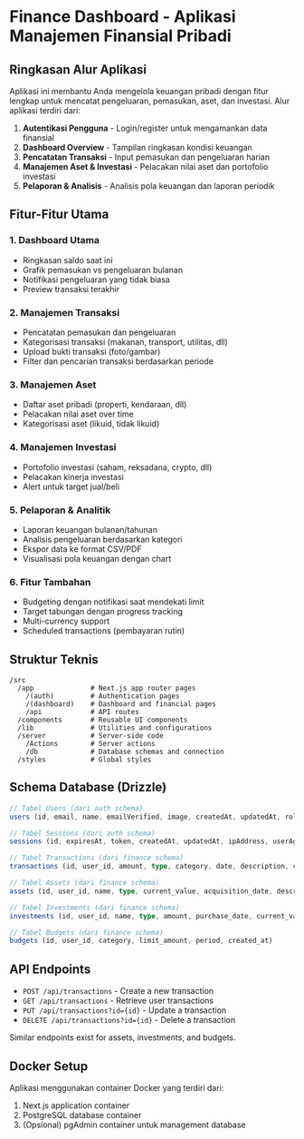 # Finance Dashboard - Aplikasi Manajemen Finansial Pribadi

## Ringkasan Alur Aplikasi

Aplikasi ini membantu Anda mengelola keuangan pribadi dengan fitur lengkap untuk mencatat pengeluaran, pemasukan, aset, dan investasi. Alur aplikasi terdiri dari:

1. **Autentikasi Pengguna** - Login/register untuk mengamankan data finansial
2. **Dashboard Overview** - Tampilan ringkasan kondisi keuangan
3. **Pencatatan Transaksi** - Input pemasukan dan pengeluaran harian
4. **Manajemen Aset & Investasi** - Pelacakan nilai aset dan portofolio investasi
5. **Pelaporan & Analisis** - Analisis pola keuangan dan laporan periodik

## Fitur-Fitur Utama

### 1. Dashboard Utama
- Ringkasan saldo saat ini
- Grafik pemasukan vs pengeluaran bulanan
- Notifikasi pengeluaran yang tidak biasa
- Preview transaksi terakhir

### 2. Manajemen Transaksi
- Pencatatan pemasukan dan pengeluaran
- Kategorisasi transaksi (makanan, transport, utilitas, dll)
- Upload bukti transaksi (foto/gambar)
- Filter dan pencarian transaksi berdasarkan periode

### 3. Manajemen Aset
- Daftar aset pribadi (properti, kendaraan, dll)
- Pelacakan nilai aset over time
- Kategorisasi aset (likuid, tidak likuid)

### 4. Manajemen Investasi
- Portofolio investasi (saham, reksadana, crypto, dll)
- Pelacakan kinerja investasi
- Alert untuk target jual/beli

### 5. Pelaporan & Analitik
- Laporan keuangan bulanan/tahunan
- Analisis pengeluaran berdasarkan kategori
- Ekspor data ke format CSV/PDF
- Visualisasi pola keuangan dengan chart

### 6. Fitur Tambahan
- Budgeting dengan notifikasi saat mendekati limit
- Target tabungan dengan progress tracking
- Multi-currency support
- Scheduled transactions (pembayaran rutin)

## Struktur Teknis

```
/src
  /app              # Next.js app router pages
    /(auth)         # Authentication pages
    /(dashboard)    # Dashboard and financial pages
    /api            # API routes
  /components       # Reusable UI components
  /lib              # Utilities and configurations
  /server           # Server-side code
    /Actions        # Server actions
    /db             # Database schemas and connection
  /styles           # Global styles
```

## Schema Database (Drizzle)

```ts
// Tabel Users (dari auth schema)
users (id, email, name, emailVerified, image, createdAt, updatedAt, role, banned, banReason, banExpires)

// Tabel Sessions (dari auth schema)
sessions (id, expiresAt, token, createdAt, updatedAt, ipAddress, userAgent, userId, impersonatedBy)

// Tabel Transactions (dari finance schema)
transactions (id, user_id, amount, type, category, date, description, created_at)

// Tabel Assets (dari finance schema)
assets (id, user_id, name, type, current_value, acquisition_date, description, created_at)

// Tabel Investments (dari finance schema)
investments (id, user_id, name, type, amount, purchase_date, current_value, created_at)

// Tabel Budgets (dari finance schema)
budgets (id, user_id, category, limit_amount, period, created_at)
```

## API Endpoints

- `POST /api/transactions` - Create a new transaction
- `GET /api/transactions` - Retrieve user transactions
- `PUT /api/transactions?id={id}` - Update a transaction
- `DELETE /api/transactions?id={id}` - Delete a transaction

Similar endpoints exist for assets, investments, and budgets.

## Docker Setup

Aplikasi menggunakan container Docker yang terdiri dari:
1. Next.js application container
2. PostgreSQL database container
3. (Opsional) pgAdmin container untuk management database
